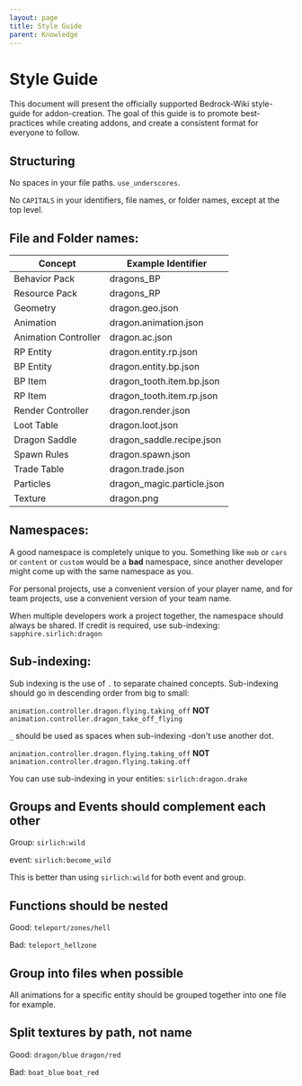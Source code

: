 ```yaml
---
layout: page
title: Style Guide
parent: Knowledge
---
```


# Style Guide

This document will present the officially supported Bedrock-Wiki style-guide for addon-creation. The goal of this guide is to promote best-practices while creating addons, and create a consistent format for everyone to follow.

## Structuring

No spaces in your file paths. `use_underscores`.

No `CAPITALS` in your identifiers, file names, or folder names, except at the top level.

## File and Folder names:

| Concept              | Example Identifier         |
|----------------------|----------------------------|
| Behavior Pack        | dragons_BP                 |
| Resource Pack        | dragons_RP                 |
| Geometry             | dragon.geo.json            |
| Animation            | dragon.animation.json      |
| Animation Controller | dragon.ac.json             |
| RP Entity            | dragon.entity.rp.json      |
| BP Entity            | dragon.entity.bp.json      |
| BP Item              | dragon_tooth.item.bp.json  |
| RP Item              | dragon_tooth.item.rp.json  |
| Render Controller    | dragon.render.json         |
| Loot Table           | dragon.loot.json           |
| Dragon Saddle        | dragon_saddle.recipe.json  |
| Spawn Rules          | dragon.spawn.json          |
| Trade Table          | dragon.trade.json          |
| Particles            | dragon_magic.particle.json |
| Texture              | dragon.png                 |

## Namespaces:

A good namespace is completely unique to you. Something like `mob` or `cars` or `content` or `custom` would be a **bad** namespace, since another developer might come up with the same namespace as you.

For personal projects, use a convenient version of your player name, and for team projects, use a convenient version of your team name.

When multiple developers work a project together, the namespace should always be shared. If credit is required, use sub-indexing: `sapphire.sirlich:dragon`

## Sub-indexing:

Sub indexing is the use of `.` to separate chained concepts. Sub-indexing should go in descending order from big to small:

`animation.controller.dragon.flying.taking_off` **NOT** `animation.controller.dragon_take_off_flying`

`_` should be used as spaces when sub-indexing -don't use another dot. 

`animation.controller.dragon.flying.taking_off` **NOT** `animation.controller.dragon.flying.taking.off`

You can use sub-indexing in your entities:
`sirlich:dragon.drake`

## Groups and Events should complement each other

Group:
`sirlich:wild`

event:
`sirlich:become_wild`

This is better than using `sirlich:wild` for both event and group.

## Functions should be nested

Good:
`teleport/zones/hell`

Bad:
`teleport_hellzone`

## Group into files when possible

All animations for a specific entity should be grouped together into one file for example.

## Split textures by path, not name

Good:
`dragon/blue`
`dragon/red`

Bad:
`boat_blue`
`boat_red`










